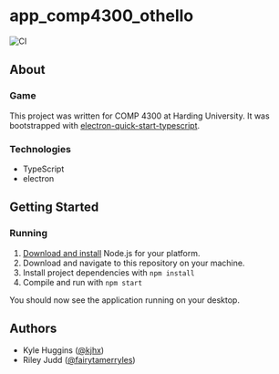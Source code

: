 # app_comp4300_othello
![CI](https://github.com/kjhx/app_comp4300_othello/workflows/CI/badge.svg)

## About
### Game
<!-- TODO: About the game -->

This project was written for COMP 4300 at Harding University. It was bootstrapped with [electron-quick-start-typescript][].

### Technologies
* TypeScript
* electron

## Getting Started
### Running
1. [Download and install][nodejs-download] Node.js for your platform.
2. Download and navigate to this repository on your machine.
3. Install project dependencies with `npm install`
4. Compile and run with `npm start`

You should now see the application running on your desktop.

## Authors
* Kyle Huggins ([@kjhx][kyle-github])
* Riley Judd ([@fairytamerryles][riley-github])

[electron-quick-start-typescript]: http://github.com/electron/electron-quick-start-typescript
[nodejs-download]: http://nodejs.org/en/download/
[kyle-github]: http://github.com/kjhx
[riley-github]: http://github.com/fairytamerryles